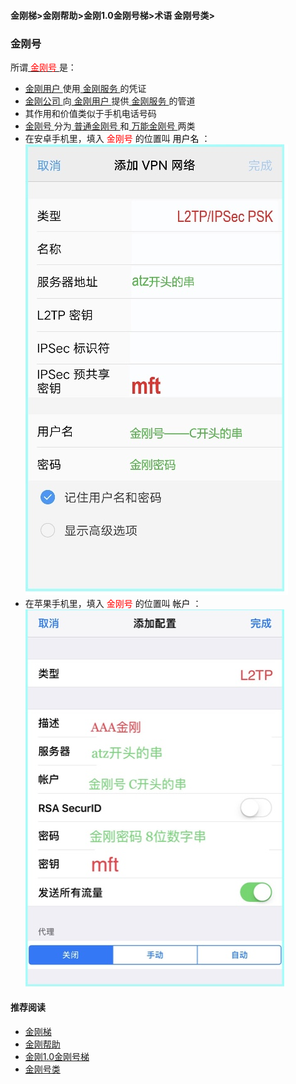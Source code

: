 #### 金刚梯>金刚帮助>金刚1.0金刚号梯>术语 金刚号类>
### 金刚号

所谓[<font color="Red"> 金刚号 </font>](https://github.com/a2zitpro/web/blob/master/kkid.md)是：

- [ 金刚用户 ](https://github.com/a2zitpro/web/blob/master/kkuser.md)使用[ 金刚服务 ](https://github.com/a2zitpro/web/blob/master/kkservices.md)的凭证
- [ 金刚公司 ](https://github.com/a2zitpro/web/blob/master/a2zitpro.md)向[ 金刚用户 ](https://github.com/a2zitpro/web/blob/master/kkuser.md)提供[ 金刚服务 ](https://github.com/a2zitpro/web/blob/master/kkservices.md)的管道
- 其作用和价值类似于手机电话号码
- [ 金刚号 ](https://github.com/a2zitpro/web/blob/master/kkid.md)分为[ 普通金刚号 ](https://github.com/a2zitpro/web/blob/master/singlepurposekkid.md)和[ 万能金刚号 ](https://github.com/a2zitpro/web/blob/master/multipurposekkid.md)两类
- 在安卓手机里，填入<font color="Red"> 金刚号 </font>的位置叫<font color="Black"> 用户名 </font>：<br>
![image](B073B1E6-B647-48FA-8931-35923C5EA54F.jpeg)<br>
- 在苹果手机里，填入<font color="Red"> 金刚号 </font>的位置叫<font color="Black"> 帐户 </font>：<br>
![image](24491F5B-F762-4C61-AB73-50B2F409CF92.jpeg)<br>

#### 推荐阅读

- [金刚梯](https://github.com/a2zitpro/web/blob/master/dlb.md)
- [金刚帮助](https://github.com/a2zitpro/web/blob/master/list_helpkkvpn.md)
- [金刚1.0金刚号梯](https://github.com/a2zitpro/web/blob/master/list_helpkkvpn1.0.md)
- [金刚号类](https://github.com/a2zitpro/web/blob/master/list_kkid.md)
